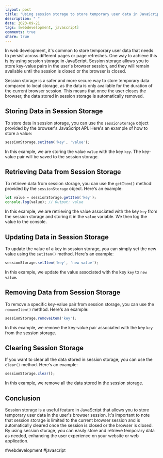 ```yaml
---
layout: post
title: "Using session storage to store temporary user data in JavaScript"
description: " "
date: 2023-09-21
tags: [webdevelopment, javascript]
comments: true
share: true
---
```


In web development, it's common to store temporary user data that needs to persist across different pages or page refreshes. One way to achieve this is by using session storage in JavaScript. Session storage allows you to store key-value pairs in the user's browser session, and they will remain available until the session is closed or the browser is closed.

Session storage is a safer and more secure way to store temporary data compared to local storage, as the data is only available for the duration of the current browser session. This means that once the user closes the browser, the data stored in session storage is automatically removed.

## Storing Data in Session Storage

To store data in session storage, you can use the `sessionStorage` object provided by the browser's JavaScript API. Here's an example of how to store a value:

```javascript
sessionStorage.setItem('key', 'value');
```

In this example, we are storing the value `value` with the key `key`. The key-value pair will be saved to the session storage.

## Retrieving Data from Session Storage

To retrieve data from session storage, you can use the `getItem()` method provided by the `sessionStorage` object. Here's an example:

```javascript
let value = sessionStorage.getItem('key');
console.log(value); // Output: value
```

In this example, we are retrieving the value associated with the key `key` from the session storage and storing it in the `value` variable. We then log the value to the console.

## Updating Data in Session Storage

To update the value of a key in session storage, you can simply set the new value using the `setItem()` method. Here's an example:

```javascript
sessionStorage.setItem('key', 'new value');
```

In this example, we update the value associated with the key `key` to `new value`.

## Removing Data from Session Storage

To remove a specific key-value pair from session storage, you can use the `removeItem()` method. Here's an example:

```javascript
sessionStorage.removeItem('key');
```

In this example, we remove the key-value pair associated with the key `key` from the session storage.

## Clearing Session Storage

If you want to clear all the data stored in session storage, you can use the `clear()` method. Here's an example:

```javascript
sessionStorage.clear();
```

In this example, we remove all the data stored in the session storage.

## Conclusion

Session storage is a useful feature in JavaScript that allows you to store temporary user data in the user's browser session. It's important to note that session storage is limited to the current browser session and is automatically cleared once the session is closed or the browser is closed. By using session storage, you can easily store and retrieve temporary data as needed, enhancing the user experience on your website or web application.

#webdevelopment #javascript